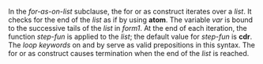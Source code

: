  

In the *for-as-on-list* subclause, the for or as construct iterates over a *list*. It checks for the end of the *list* as if by using **atom**. The variable *var* is bound to the successive tails of the *list* in *form1*. At the end of each iteration, the function *step-fun* is applied to the *list*; the default value for *step-fun* is **cdr**. The *loop keywords* on and by serve as valid prepositions in this syntax. The for or as construct causes termination when the end of the *list* is reached. 

